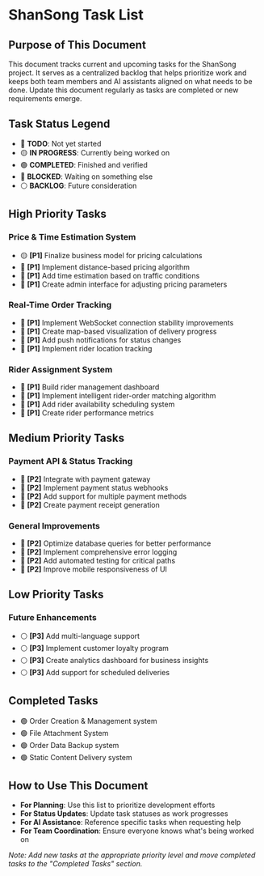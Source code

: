 # ShanSong Task List

## Purpose of This Document
This document tracks current and upcoming tasks for the ShanSong project. It serves as a centralized backlog that helps prioritize work and keeps both team members and AI assistants aligned on what needs to be done. Update this document regularly as tasks are completed or new requirements emerge.

## Task Status Legend
- 🔴 **TODO**: Not yet started
- 🟡 **IN PROGRESS**: Currently being worked on
- 🟢 **COMPLETED**: Finished and verified
- 🔵 **BLOCKED**: Waiting on something else
- ⚪ **BACKLOG**: Future consideration

## High Priority Tasks

### Price & Time Estimation System
- 🟡 **[P1]** Finalize business model for pricing calculations
- 🔴 **[P1]** Implement distance-based pricing algorithm
- 🔴 **[P1]** Add time estimation based on traffic conditions
- 🔴 **[P1]** Create admin interface for adjusting pricing parameters

### Real-Time Order Tracking
- 🔴 **[P1]** Implement WebSocket connection stability improvements
- 🔴 **[P1]** Create map-based visualization of delivery progress
- 🔴 **[P1]** Add push notifications for status changes
- 🔴 **[P1]** Implement rider location tracking

### Rider Assignment System
- 🔴 **[P1]** Build rider management dashboard
- 🔴 **[P1]** Implement intelligent rider-order matching algorithm
- 🔴 **[P1]** Add rider availability scheduling system
- 🔴 **[P1]** Create rider performance metrics

## Medium Priority Tasks

### Payment API & Status Tracking
- 🔴 **[P2]** Integrate with payment gateway
- 🔴 **[P2]** Implement payment status webhooks
- 🔴 **[P2]** Add support for multiple payment methods
- 🔴 **[P2]** Create payment receipt generation

### General Improvements
- 🔴 **[P2]** Optimize database queries for better performance
- 🔴 **[P2]** Implement comprehensive error logging
- 🔴 **[P2]** Add automated testing for critical paths
- 🔴 **[P2]** Improve mobile responsiveness of UI

## Low Priority Tasks

### Future Enhancements
- ⚪ **[P3]** Add multi-language support
- ⚪ **[P3]** Implement customer loyalty program
- ⚪ **[P3]** Create analytics dashboard for business insights
- ⚪ **[P3]** Add support for scheduled deliveries

## Completed Tasks
- 🟢 Order Creation & Management system
- 🟢 File Attachment System
- 🟢 Order Data Backup system
- 🟢 Static Content Delivery system

## How to Use This Document
- **For Planning**: Use this list to prioritize development efforts
- **For Status Updates**: Update task statuses as work progresses
- **For AI Assistance**: Reference specific tasks when requesting help
- **For Team Coordination**: Ensure everyone knows what's being worked on

*Note: Add new tasks at the appropriate priority level and move completed tasks to the "Completed Tasks" section.* 